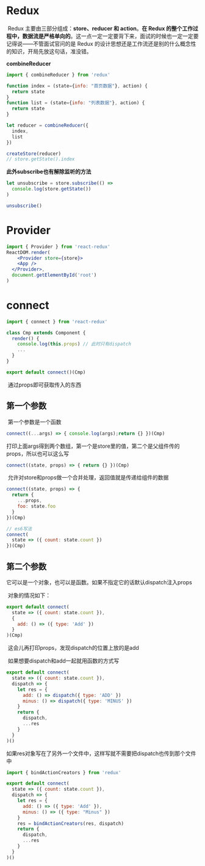 # Redux

​	Redux 主要由三部分组成：**store、reducer 和 action**。**在 Redux 的整个工作过程中，数据流是严格单向的**。这一点一定一定要背下来，面试的时候也一定一定要记得说——不管面试官问的是 Redux 的设计思想还是工作流还是别的什么概念性的知识，开局先放这句话，准没错。

**combineReducer**

```js
import { combineReducer } from 'redux'

function index = (state={info: "首页数据"}, action) {
  return state
}
function list = (state={info: "列表数据"}, action) {
  return state
}

let reducer = combineReducer({
  index,
  list
})

createStore(reducer)
// store.getState().index
```

**此外subscribe也有解除监听的方法**

```js
let unsubscribe = store.subscribe(() =>
  console.log(store.getState())
)

unsubscribe()
```



# Provider

```jsx
import { Provider } from 'react-redux'
ReactDOM.render(
	<Provider store={store}>
  	<App />
  </Provider>,
  document.getElementById('root')  
)
```



# connect

```js
import { connect } from 'react-redux'

class Cmp extends Component {
  render() {
    console.log(this.props) // 此时只有dispatch
    ...
  }
}

export default connect()(Cmp)
```

​	通过props即可获取传入的东西

## 第一个参数

​	第一个参数是一个函数

```js
connect((...args) => { console.log(args);return {} })(Cmp)
```

​	打印上面args得到两个数组，第一个是store里的值，第二个是父组件传的props，所以也可以这么写

```js
connect((state, props) => { return {} })(Cmp)
```

​	允许对store和props做一个合并处理，返回值就是传递给组件的数据

```js
connect((state, props) => { 
  return {
    ...props,
    foo: state.foo
  } 
})(Cmp)

// es6写法
connect(
  state => ({ count: state.count })
})(Cmp)
```



## 第二个参数

​	它可以是一个对象，也可以是函数。如果不指定它的话默认dispatch注入props

​	对象的情况如下：

```js
export default connect(
  state => ({ count: state.count }),
  {
    add: () => ({ type: 'Add' })
  }
)(Cmp)
```

​	这会儿再打印props，发现dispatch的位置上放的是add

​	如果想要dispatch和add一起就用函数的方式写

```js
export default connect(
  state => ({ count: state.count }),
  dispatch => {
    let res = {
      add: () => dispatch({ type: 'ADD' })
      minus: () => dispatch({ type: 'MINUS' })
  	}
    return {
      dispatch,
      ...res
    }
  }
)()
```

​	如果res对象写在了另外一个文件中，这样写就不需要把dispatch也传到那个文件中

```js
import { bindActionCreators } from 'redux'

export default connect(
  state => ({ count: state.count }),
  dispatch => { 
    let res = {
      add: () => ({ type: 'Add' }),
      minus: () => ({ type: "Minus" })
  	}
    res = bindActionCreators(res, dispatch)
    return {
      dispatch,
      ...res
    }
  }
)()
```













